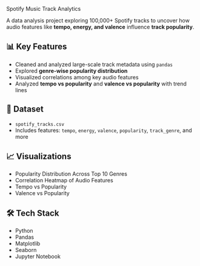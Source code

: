 Spotify Music Track Analytics

A data analysis project exploring 100,000+ Spotify tracks to uncover how audio features like **tempo, energy, and valence** influence **track popularity**.

## 📊 Key Features
- Cleaned and analyzed large-scale track metadata using `pandas`
- Explored **genre-wise popularity distribution**
- Visualized correlations among key audio features
- Analyzed **tempo vs popularity** and **valence vs popularity** with trend lines

## 📁 Dataset
- `spotify_tracks.csv`  
- Includes features: `tempo`, `energy`, `valence`, `popularity`, `track_genre`, and more

## 📈 Visualizations
- Popularity Distribution Across Top 10 Genres
- Correlation Heatmap of Audio Features
- Tempo vs Popularity
- Valence vs Popularity

## 🛠️ Tech Stack
- Python
- Pandas
- Matplotlib
- Seaborn
- Jupyter Notebook

